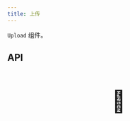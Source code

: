 ```yaml
---
title: 上传
---
```


`Upload` 组件。

## API

<div style="padding: 40px 0;font-size: 48px; text-align: center;">🚧</div>
